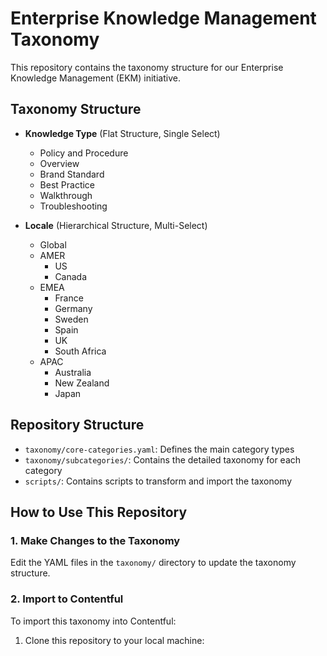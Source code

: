 # Enterprise Knowledge Management Taxonomy

This repository contains the taxonomy structure for our Enterprise Knowledge Management (EKM) initiative.

## Taxonomy Structure

- **Knowledge Type** (Flat Structure, Single Select)
  - Policy and Procedure
  - Overview
  - Brand Standard
  - Best Practice
  - Walkthrough
  - Troubleshooting

- **Locale** (Hierarchical Structure, Multi-Select)
  - Global
  - AMER
    - US
    - Canada
  - EMEA
    - France
    - Germany
    - Sweden
    - Spain
    - UK
    - South Africa
  - APAC
    - Australia
    - New Zealand
    - Japan

## Repository Structure

- `taxonomy/core-categories.yaml`: Defines the main category types
- `taxonomy/subcategories/`: Contains the detailed taxonomy for each category
- `scripts/`: Contains scripts to transform and import the taxonomy

## How to Use This Repository

### 1. Make Changes to the Taxonomy

Edit the YAML files in the `taxonomy/` directory to update the taxonomy structure.

### 2. Import to Contentful

To import this taxonomy into Contentful:

1. Clone this repository to your local machine:
